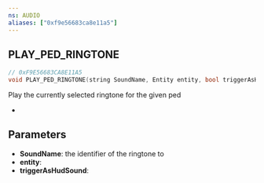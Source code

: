 ```yaml
---
ns: AUDIO
aliases: ["0xf9e56683ca8e11a5"]
---
```

## PLAY_PED_RINGTONE

```c
// 0xF9E56683CA8E11A5
void PLAY_PED_RINGTONE(string SoundName, Entity entity, bool triggerAsHudSound);
```

Play the currently selected ringtone for the given ped

-


## Parameters
* **SoundName**: the identifier of the ringtone to
* **entity**: 
* **triggerAsHudSound**: 
